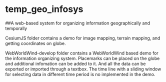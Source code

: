 # temp_geo_infosys
##A web-based system for organizing information geographically and temporally
 
 CesiumJS folder contains a demo for image mapping, terrain mapping, and getting coordinates on globe.

 WebWorldWind-develop folder contains a WebWorldWind based demo for the information organizing system. Placemarks can be placed on the globe and additional infomation can be added to it. And all the data can be exported or imported through a textbox.
 The time line with a sliding window for selecting data in different time period is no implemented in the demo.

